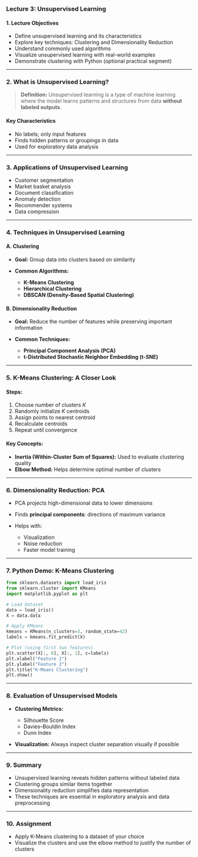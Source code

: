 ### **Lecture 3: Unsupervised Learning**

#### **1. Lecture Objectives**

* Define unsupervised learning and its characteristics
* Explore key techniques: Clustering and Dimensionality Reduction
* Understand commonly used algorithms
* Visualize unsupervised learning with real-world examples
* Demonstrate clustering with Python (optional practical segment)

---

### **2. What is Unsupervised Learning?**

> **Definition:** Unsupervised learning is a type of machine learning where the model learns patterns and structures from data **without labeled outputs**.

#### **Key Characteristics**

* No labels; only input features
* Finds hidden patterns or groupings in data
* Used for exploratory data analysis

---

### **3. Applications of Unsupervised Learning**

* Customer segmentation
* Market basket analysis
* Document classification
* Anomaly detection
* Recommender systems
* Data compression

---

### **4. Techniques in Unsupervised Learning**

#### **A. Clustering**

* **Goal:** Group data into clusters based on similarity
* **Common Algorithms:**

  * **K-Means Clustering**
  * **Hierarchical Clustering**
  * **DBSCAN (Density-Based Spatial Clustering)**

#### **B. Dimensionality Reduction**

* **Goal:** Reduce the number of features while preserving important information
* **Common Techniques:**

  * **Principal Component Analysis (PCA)**
  * **t-Distributed Stochastic Neighbor Embedding (t-SNE)**

---

### **5. K-Means Clustering: A Closer Look**

#### **Steps:**

1. Choose number of clusters $K$
2. Randomly initialize $K$ centroids
3. Assign points to nearest centroid
4. Recalculate centroids
5. Repeat until convergence

#### **Key Concepts:**

* **Inertia (Within-Cluster Sum of Squares):** Used to evaluate clustering quality
* **Elbow Method:** Helps determine optimal number of clusters

---

### **6. Dimensionality Reduction: PCA**

* PCA projects high-dimensional data to lower dimensions
* Finds **principal components**: directions of maximum variance
* Helps with:

  * Visualization
  * Noise reduction
  * Faster model training

---

### **7. Python Demo: K-Means Clustering**

```python
from sklearn.datasets import load_iris
from sklearn.cluster import KMeans
import matplotlib.pyplot as plt

# Load dataset
data = load_iris()
X = data.data

# Apply KMeans
kmeans = KMeans(n_clusters=3, random_state=42)
labels = kmeans.fit_predict(X)

# Plot (using first two features)
plt.scatter(X[:, 0], X[:, 1], c=labels)
plt.xlabel("Feature 1")
plt.ylabel("Feature 2")
plt.title("K-Means Clustering")
plt.show()
```

---

### **8. Evaluation of Unsupervised Models**

* **Clustering Metrics:**

  * Silhouette Score
  * Davies–Bouldin Index
  * Dunn Index
* **Visualization:** Always inspect cluster separation visually if possible

---

### **9. Summary**

* Unsupervised learning reveals hidden patterns without labeled data
* Clustering groups similar items together
* Dimensionality reduction simplifies data representation
* These techniques are essential in exploratory analysis and data preprocessing

---

### **10. Assignment**

* Apply K-Means clustering to a dataset of your choice
* Visualize the clusters and use the elbow method to justify the number of clusters

